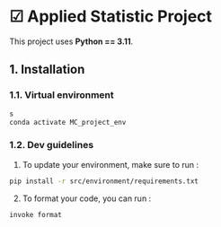 
# ☑ Applied Statistic Project 

This project uses **Python == 3.11**.

## 1. Installation

### 1.1. Virtual environment
```bash
s
conda activate MC_project_env
```

### 1.2. Dev guidelines

1. To update your environment, make sure to run :
```bash
pip install -r src/environment/requirements.txt
```

2. To format your code, you can run :
```bash
invoke format
```

